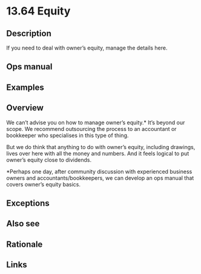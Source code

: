 # 13.64 Equity

## Description

If you need to deal with owner’s equity, manage the details here.

## Ops manual

## Examples

## Overview

We can’t advise you on how to manage owner’s equity.\* It’s beyond our scope. We recommend outsourcing the process to an accountant or bookkeeper who specialises in this type of thing.

But we do think that anything to do with owner’s equity, including drawings, lives over here with all the money and numbers. And it feels logical to put owner’s equity close to dividends.

\*Perhaps one day, after community discussion with experienced business owners and accountants/bookkeepers, we can develop an ops manual that covers owner’s equity basics.

## Exceptions

## Also see

## Rationale

## Links
